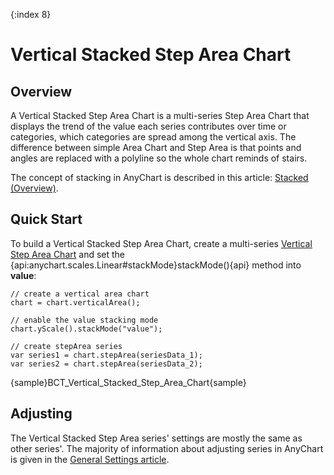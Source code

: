 {:index 8}
# Vertical Stacked Step Area Chart

## Overview

A Vertical Stacked Step Area Chart is a multi-series Step Area Chart that displays the trend of the value each series contributes over time or categories, which categories are spread among the vertical axis. The difference between simple Area Chart and Step Area is that points and angles are replaced with a polyline so the whole chart reminds of stairs.

The concept of stacking in AnyChart is described in this article: [Stacked (Overview)](../Overview).

## Quick Start

To build a Vertical Stacked Step Area Chart, create a multi-series [Vertical Step Area Chart](../../Vertical/Step_Area_Chart) and set the {api:anychart.scales.Linear#stackMode}stackMode(){api} method into **value**:

```
// create a vertical area chart
chart = chart.verticalArea();

// enable the value stacking mode
chart.yScale().stackMode("value");

// create stepArea series
var series1 = chart.stepArea(seriesData_1);
var series2 = chart.stepArea(seriesData_2);
```

{sample}BCT\_Vertical\_Stacked\_Step\_Area\_Chart{sample}

## Adjusting

The Vertical Stacked Step Area series' settings are mostly the same as other series'. The majority of information about adjusting series in AnyChart is given in the [General Settings article](../../General_Settings).